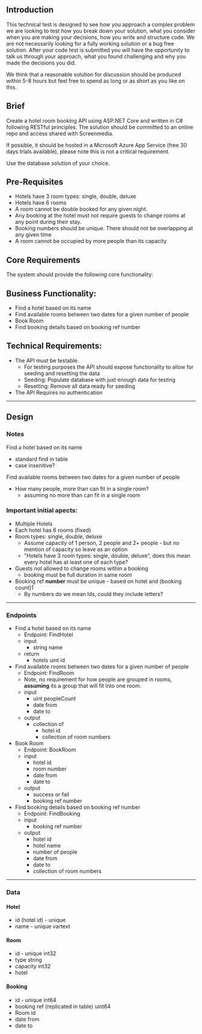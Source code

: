 ﻿## Introduction

This technical test is designed to see how you approach a complex problem we are looking to test
how you break down your solution, what you consider when you are making your decisions, how
you write and structure code. We are not necessarily looking for a fully working solution or a bug
free solution. After your code test is submitted you will have the opportunity to talk us through your
approach, what you found challenging and why you made the decisions you did.

We think that a reasonable solution for discussion should be produced within 5-8 hours but feel free
to spend as long or as short as you like on this.

## Brief

Create a hotel room booking API using ASP.NET Core and written in C# following RESTful principles.
The solution should be committed to an online repo and access shared with Screenmedia.

If possible, it should be hosted in a Microsoft Azure App Service (free 30 days trials available), please
note this is not a critical requirement.

Use the database solution of your choice.

## Pre-Requisites

- Hotels have 3 room types: single, double, deluxe
- Hotels have 6 rooms
- A room cannot be double booked for any given night.
- Any booking at the hotel must not require guests to change rooms at any point during their
stay.
- Booking numbers should be unique. There should not be overlapping at any given time
- A room cannot be occupied by more people than its capacity

## Core Requirements

The system should provide the following core functionality:

## Business Functionality:

- Find a hotel based on its name
- Find available rooms between two dates for a given number of people
- Book Room
- Find booking details based on booking ref number

## Technical Requirements:

- The API must be testable.
    - For testing purposes the API should expose functionality to allow for seeding and
resetting the data
    - Seeding: Populate database with just enough data for testing
    - Resetting: Remove all data ready for seeding
- The API Requires no authentication

---

## Design

### Notes

Find a hotel based on its name

- standard find in table
- case insenitive?

Find available rooms between two dates for a given number of people

- How many people, more than can fit in a single room?
    - assuming no more than can fit in a single room

### Important initial apects:

- Multiple Hotels
- Each hotel has 6 rooms (fixed)
- Room types: single, double, deluxe
    - Assume capacity of 1 person, 2 people and 2+ people - but no mention of capacity so leave as an option
    - "Hotels have 3 room types: single, double, deluxe", does this mean every hotel has at least one of each type?
- Guests not allowed to change rooms within a booking
    - booking must be full duration in same room
- Booking ref **number** must be unique - based on hotel and (booking count)1
    - By numbers do we mean Ids, could they include letters?

---

### Endpoints

- Find a hotel based on its name
    - Endpoint: FindHotel
    - input
        - string name
    - return
        - hotels uint id
- Find available rooms between two dates for a given number of people
    - Endpoint: FindRoom
    - Note, no requirement for how people are grouped in rooms, **assuming** its a group that will fit into one room.
    - input
        - uint peopleCount
        - date from
        - date to
    - output
        - collection of
            - hotel id
            - collection of room numbers
- Book Room
    - Endpoint: BookRoom
    - input
        - hotel id
        - room number
        - date from
        - date to
    - output
        - success or fail
        - booking ref number
- Find booking details based on booking ref number
    - Endpoint: FindBooking
    - input
        - booking ref number
    - output
        - hotel id
        - hotel name
        - number of people
        - date from
        - date to
        - collection of room numbers

---

### Data

#### Hotel

- id (hotel id) - unique
- name - unique vartext

#### Room

- id - unique int32
- type string
- capacity int32
- hotel

#### Booking

- id - unique int64
- booking ref (replicated in table) uint64
- Room id
- date from
- date to

